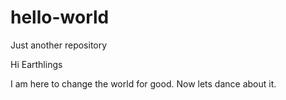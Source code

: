 # hello-world
Just another repository

Hi Earthlings

I am here to change the world for good.
Now lets dance about it.
